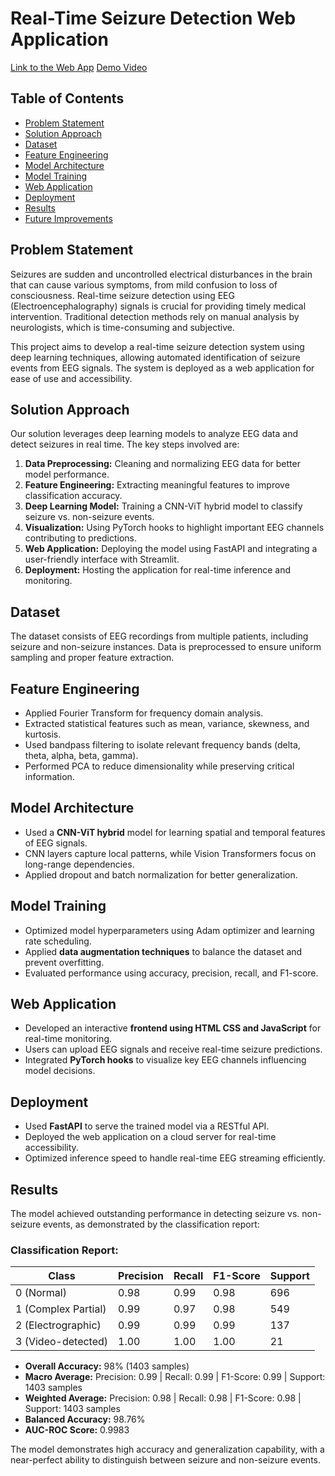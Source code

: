# Real-Time Seizure Detection Web Application
[Link to the Web App](https://eeg-detection-vr8h.onrender.com)
[Demo Video](https://drive.google.com/file/d/1Gqmdc3Q_KLzb-DW38f0wK6QzUNpMK-JP/view?usp=sharing)
## Table of Contents
- [Problem Statement](#problem-statement)
- [Solution Approach](#solution-approach)
- [Dataset](#dataset)
- [Feature Engineering](#feature-engineering)
- [Model Architecture](#model-architecture)
- [Model Training](#model-training)
- [Web Application](#web-application)
- [Deployment](#deployment)
- [Results](#results)
- [Future Improvements](#future-improvements)

## Problem Statement
Seizures are sudden and uncontrolled electrical disturbances in the brain that can cause various symptoms, from mild confusion to loss of consciousness. Real-time seizure detection using EEG (Electroencephalography) signals is crucial for providing timely medical intervention. Traditional detection methods rely on manual analysis by neurologists, which is time-consuming and subjective.

This project aims to develop a real-time seizure detection system using deep learning techniques, allowing automated identification of seizure events from EEG signals. The system is deployed as a web application for ease of use and accessibility.

## Solution Approach
Our solution leverages deep learning models to analyze EEG data and detect seizures in real time. The key steps involved are:
1. **Data Preprocessing:** Cleaning and normalizing EEG data for better model performance.
2. **Feature Engineering:** Extracting meaningful features to improve classification accuracy.
3. **Deep Learning Model:** Training a CNN-ViT hybrid model to classify seizure vs. non-seizure events.
4. **Visualization:** Using PyTorch hooks to highlight important EEG channels contributing to predictions.
5. **Web Application:** Deploying the model using FastAPI and integrating a user-friendly interface with Streamlit.
6. **Deployment:** Hosting the application for real-time inference and monitoring.

## Dataset
The dataset consists of EEG recordings from multiple patients, including seizure and non-seizure instances. Data is preprocessed to ensure uniform sampling and proper feature extraction.

## Feature Engineering
- Applied Fourier Transform for frequency domain analysis.
- Extracted statistical features such as mean, variance, skewness, and kurtosis.
- Used bandpass filtering to isolate relevant frequency bands (delta, theta, alpha, beta, gamma).
- Performed PCA to reduce dimensionality while preserving critical information.

## Model Architecture
- Used a **CNN-ViT hybrid** model for learning spatial and temporal features of EEG signals.
- CNN layers capture local patterns, while Vision Transformers focus on long-range dependencies.
- Applied dropout and batch normalization for better generalization.

## Model Training
- Optimized model hyperparameters using Adam optimizer and learning rate scheduling.
- Applied **data augmentation techniques** to balance the dataset and prevent overfitting.
- Evaluated performance using accuracy, precision, recall, and F1-score.

## Web Application
- Developed an interactive **frontend using HTML CSS and JavaScript** for real-time monitoring.
- Users can upload EEG signals and receive real-time seizure predictions.
- Integrated **PyTorch hooks** to visualize key EEG channels influencing model decisions.

## Deployment
- Used **FastAPI** to serve the trained model via a RESTful API.
- Deployed the web application on a cloud server for real-time accessibility.
- Optimized inference speed to handle real-time EEG streaming efficiently.

## Results
The model achieved outstanding performance in detecting seizure vs. non-seizure events, as demonstrated by the classification report:

### Classification Report:
| Class | Precision | Recall | F1-Score | Support |
|-------|-----------|--------|----------|---------|
| 0 (Normal) | 0.98 | 0.99 | 0.98 | 696 |
| 1 (Complex Partial) | 0.99 | 0.97 | 0.98 | 549 |
| 2 (Electrographic) | 0.99 | 0.99 | 0.99 | 137 |
| 3 (Video-detected) | 1.00 | 1.00 | 1.00 | 21 |

- **Overall Accuracy:** 98% (1403 samples)
- **Macro Average:** Precision: 0.99 | Recall: 0.99 | F1-Score: 0.99 | Support: 1403 samples
- **Weighted Average:** Precision: 0.98 | Recall: 0.98 | F1-Score: 0.98 | Support: 1403 samples
- **Balanced Accuracy:** 98.76%
- **AUC-ROC Score:** 0.9983

The model demonstrates high accuracy and generalization capability, with a near-perfect ability to distinguish between seizure and non-seizure events.

